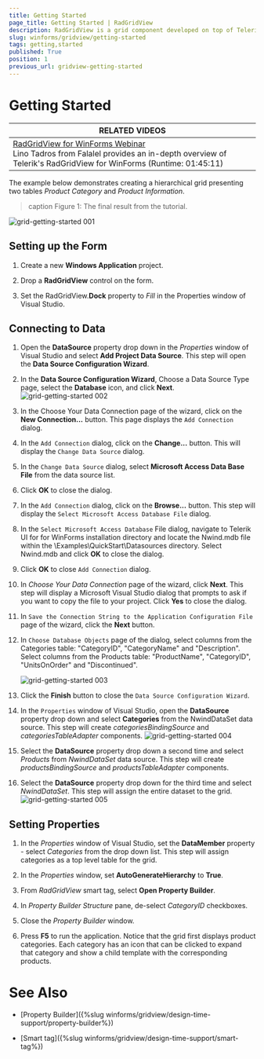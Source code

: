 ```yaml
---
title: Getting Started
page_title: Getting Started | RadGridView
description: RadGridView is a grid component developed on top of Telerik Presentation Framework which provides a combination of performance, extensibility, customizability, and ease of use.
slug: winforms/gridview/getting-started
tags: getting,started
published: True
position: 1
previous_url: gridview-getting-started
---
```


# Getting Started

| RELATED VIDEOS |  
| ------ |
|[RadGridView for WinForms Webinar](http://tv.telerik.com/watch/winforms/webinar/radgridview-for-winforms-webinar)<br>Lino Tadros from Falalel provides an in-depth overview of Telerik's RadGridView for WinForms (Runtime: 01:45:11)|

The example below demonstrates creating a hierarchical grid presenting two tables *Product Category* and *Product Information*.

>caption Figure 1: The final result from the tutorial.

![grid-getting-started 001](images/grid-getting-started001.png)

## Setting up the Form 

1. Create a new __Windows Application__ project.
            
1. Drop a __RadGridView__ control on the form.

1. Set the RadGridView.__Dock__ property to *Fill* in the Properties window of Visual Studio.

## Connecting to Data

1. Open the __DataSource__ property drop down in the *Properties* window of Visual Studio and select __Add Project Data Source__. This step will open the __Data Source Configuration Wizard__.

1. In the **Data Source Configuration Wizard**, Choose a Data Source Type page, select the __Database__ icon, and click __Next__.
![grid-getting-started 002](images/grid-getting-started002.png)

1. In the Choose Your Data Connection page of the wizard, click on the __New Connection...__ button. This page displays the `Add Connection` dialog.

1. In the `Add Connection` dialog, click on the __Change...__ button. This will display the `Change Data Source` dialog.

1. In the `Change Data Source` dialog, select __Microsoft Access Data Base File__ from the data source list.

1. Click __OK__ to close the dialog.

1. In the `Add Connection` dialog, click on the __Browse...__ button. This step will display the `Select Microsoft Access Database File` dialog.

1. In the `Select Microsoft Access Database` File dialog, navigate to Telerik UI for for WinForms installation directory and locate the Nwind.mdb file within the \Examples\QuickStart\Datasources directory. Select Nwind.mdb and click __OK__ to close the dialog.

1. Click __OK__ to close `Add Connection` dialog.

1. In *Choose Your Data Connection* page of the wizard, click __Next__. This step will display a Microsoft Visual Studio dialog that prompts to ask if you want to copy the file to your project. Click __Yes__ to close the dialog.

1. In `Save the Connection String to the Application Configuration File` page of the wizard, click the __Next__ button.

1. In `Choose Database Objects` page of the dialog, select columns from the Categories table: "CategoryID", "CategoryName" and "Description". Select columns from the Products table: "ProductName", "CategoryID", "UnitsOnOrder" and "Discontinued".

    ![grid-getting-started 003](images/grid-getting-started003.png)

1. Click the __Finish__ button to close the `Data Source Configuration Wizard`.

1. In the `Properties` window of Visual Studio, open the __DataSource__ property drop down and select __Categories__ from the NwindDataSet data source. This step will create *categoriesBindingSource* and *categoriesTableAdapter* components.
![grid-getting-started 004](images/grid-getting-started004.png)

1. Select the __DataSource__ property drop down a second time and select *Products* from *NwindDataSet* data source. This step will create *productsBindingSource* and *productsTableAdapter* components.

1. Select the __DataSource__ property drop down for the third time and select *NwindDataSet*. This step will assign the entire dataset to the grid.
    ![grid-getting-started 005](images/grid-getting-started005.png)

## Setting Properties

1. In the *Properties* window of Visual Studio, set the __DataMember__ property - select *Categories* from the drop down list. This step will assign categories as a top level table for the grid.

1. In the *Properties* window, set __AutoGenerateHierarchy__ to __True__.

1. From *RadGridView* smart tag, select __Open Property Builder__.

1. In *Property Builder Structure* pane, de-select *CategoryID* checkboxes.

1. Close the *Property Builder* window.

1. Press __F5__ to run the application. Notice that the grid first displays product categories. Each category has an icon that can be clicked to expand that category and show a child template with the corresponding products.
            
# See Also

* [Property Builder]({%slug winforms/gridview/design-time-support/property-builder%})

* [Smart tag]({%slug winforms/gridview/design-time-support/smart-tag%})

